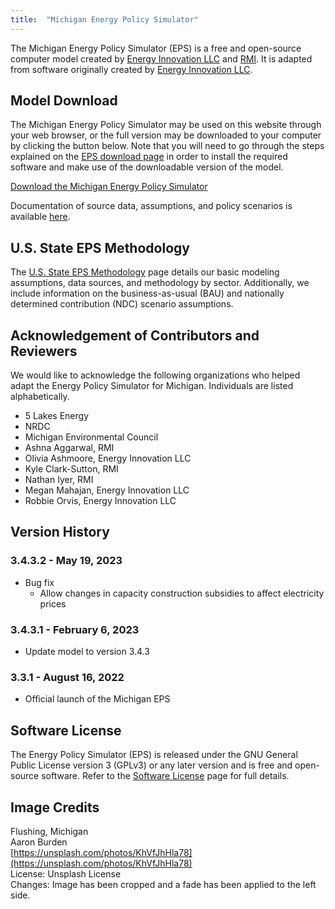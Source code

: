 ```yaml
---
title:  "Michigan Energy Policy Simulator"
---
```


The Michigan Energy Policy Simulator (EPS) is a free and open-source computer model created by [Energy Innovation LLC](https://energyinnovation.org/) and [RMI](https://rmi.org/).  It is adapted from software originally created by [Energy Innovation LLC](https://energyinnovation.org/).

## Model Download

The Michigan Energy Policy Simulator may be used on this website through your web browser, or the full version may be downloaded to your computer by clicking the button below.  Note that you will need to go through the steps explained on the [EPS download page](../download) in order to install the required software and make use of the downloadable version of the model.

<p><a href="https://github.com/EnergyInnovation/eps-michigan/archive/refs/tags/3.4.3.1.zip" class="btn">Download the Michigan Energy Policy Simulator</a></p>

Documentation of source data, assumptions, and policy scenarios is available [here](https://github.com/EnergyInnovation/eps-michigan/raw/main/Policy%20Assumptions%20and%20Sources.pdf). 
## U.S. State EPS Methodology

The [U.S. State EPS Methodology](../us-state-eps-methodology) page details our basic modeling assumptions, data sources, and methodology by sector. Additionally, we include information on the business-as-usual (BAU) and nationally determined contribution (NDC) scenario assumptions.

## Acknowledgement of Contributors and Reviewers

We would like to acknowledge the following organizations who helped adapt the Energy Policy Simulator for Michigan.  Individuals are listed alphabetically.

* 5 Lakes Energy
* NRDC
* Michigan Environmental Council
* Ashna Aggarwal, RMI
* Olivia Ashmoore, Energy Innovation LLC
* Kyle Clark-Sutton, RMI
* Nathan Iyer, RMI
* Megan Mahajan, Energy Innovation LLC
* Robbie Orvis, Energy Innovation LLC

## Version History

### **3.4.3.2 - May 19, 2023**

* Bug fix
  * Allow changes in capacity construction subsidies to affect electricity prices

### **3.4.3.1 - February 6, 2023**

* Update model to version 3.4.3

### **3.3.1 - August 16, 2022**

* Official launch of the Michigan EPS

## Software License

The Energy Policy Simulator (EPS) is released under the GNU General Public License version 3 (GPLv3) or any later version and is free and open-source software.  Refer to the [Software License](../software-license) page for full details.

## Image Credits
Flushing, Michigan<br/>
Aaron Burden<br/>
[https://unsplash.com/photos/KhVfJhHla78](https://unsplash.com/photos/KhVfJhHla78)<br/>
License: Unsplash License<br/>
Changes: Image has been cropped and a fade has been applied to the left side.<br/>

